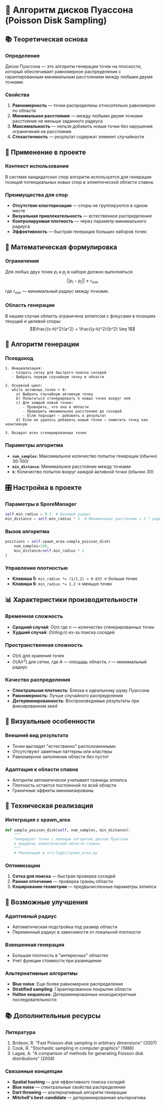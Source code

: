 # 🎯 Алгоритм дисков Пуассона (Poisson Disk Sampling)

## 📚 Теоретическая основа

### Определение
Диски Пуассона — это алгоритм генерации точек на плоскости, который обеспечивает равномерное распределение с гарантированным минимальным расстоянием между любыми двумя точками.

### Свойства
1. **Равномерность** — точки распределены относительно равномерно по области
2. **Минимальное расстояние** — между любыми двумя точками расстояние не меньше заданного радиуса
3. **Максимальность** — нельзя добавить новые точки без нарушения ограничения на расстояние
4. **Стохастичность** — результат содержит элемент случайности

## 🔧 Применение в проекте

### Контекст использования
В системе кандидатских спор алгоритм используется для генерации позиций потенциальных новых спор в эллиптической области спавна.

### Преимущества для спор
- **Отсутствие кластеризации** — споры не группируются в одном месте
- **Визуальная привлекательность** — естественное распределение
- **Контролируемая плотность** — через параметр минимального радиуса
- **Эффективность** — быстрая генерация больших наборов точек

## 🧮 Математическая формулировка

### Ограничения
Для любых двух точек $p_i$ и $p_j$ в наборе должно выполняться:
$$||p_i - p_j|| \geq r_{min}$$

где $r_{min}$ — минимальный радиус между точками.

### Область генерации
В нашем случае область ограничена эллипсом с фокусами в позициях текущей и целевой споры:
$$\frac{(x-h)^2}{a^2} + \frac{(y-k)^2}{b^2} \leq 1$$

## 🔄 Алгоритм генерации

### Псевдокод
```
1. Инициализация:
   - Создать сетку для быстрого поиска соседей
   - Выбрать первую случайную точку в области
   
2. Основной цикл:
   while активных_точек > 0:
     a) Выбрать случайную активную точку
     b) Попытаться сгенерировать k новых точек вокруг неё
     c) Для каждой новой точки:
        - Проверить, что она в области
        - Проверить минимальное расстояние до соседей
        - Если подходит — добавить в результат
     d) Если не удалось добавить новые точки — пометить точку как неактивную
     
3. Возврат всех сгенерированных точек
```

### Параметры алгоритма
- **`num_samples`**: Максимальное количество попыток генерации (обычно 30-100)
- **`min_distance`**: Минимальное расстояние между точками
- **`k`**: Количество попыток вокруг каждой активной точки (обычно 30)

## 🎛️ Настройка в проекте

### Параметры в SporeManager
```python
self.min_radius = 0.3  # Базовый радиус
min_distance = self.min_radius * 2  # Минимальное расстояние = 2 * радиус
```

### Вызов алгоритма
```python
positions = self.spawn_area.sample_poisson_disk(
    num_samples=100,
    min_distance=self.min_radius * 2
)
```

### Управление плотностью
- **Клавиша 5**: `min_radius *= (1/1.2) ≈ 0.833` → больше точек
- **Клавиша 6**: `min_radius *= 1.2` → меньше точек

## 📊 Характеристики производительности

### Временная сложность
- **Средний случай**: $O(n)$ где $n$ — количество сгенерированных точек
- **Худший случай**: $O(n \log n)$ из-за поиска соседей

### Пространственная сложность
- $O(n)$ для хранения точек
- $O(A/r^2)$ для сетки, где $A$ — площадь области, $r$ — минимальный радиус

### Качество распределения
- **Спектральная плотность**: Близка к идеальному шуму Пуассона
- **Равномерность**: Лучше случайного распределения
- **Детерминированность**: Воспроизводимые результаты при фиксированном seed

## 🎨 Визуальные особенности

### Внешний вид результата
- Точки выглядят "естественно" расположенными
- Отсутствуют заметные паттерны или кластеры
- Равномерное заполнение области без пустот

### Адаптация к области спавна
- Алгоритм автоматически учитывает границы эллипса
- Плотность остается постоянной по всей области
- Граничные эффекты минимизированы

## 🔧 Техническая реализация

### Интеграция с spawn_area
```python
def sample_poisson_disk(self, num_samples, min_distance):
    """
    Генерирует точки с помощью алгоритма дисков Пуассона
    в пределах эллиптической области спавна.
    """
    # Реализация в src/logic/spawn_area.py
```

### Оптимизации
1. **Сетка для поиска** — быстрая проверка соседей
2. **Раннее отсечение** — проверка границ области
3. **Кэширование геометрии** — предвычисленные параметры эллипса

## 🔮 Возможные улучшения

### Адаптивный радиус
- Автоматическая подстройка под размер области
- Переменный радиус в зависимости от локальной плотности

### Взвешенная генерация
- Большая плотность в "интересных" областях
- Учет функции стоимости при размещении

### Альтернативные алгоритмы
- **Blue noise**: Еще более равномерное распределение
- **Stratified sampling**: Гарантированное покрытие области
- **Halton sequences**: Детерминированные низкодискретные последовательности

## 📚 Дополнительные ресурсы

### Литература
1. Bridson, R. "Fast Poisson disk sampling in arbitrary dimensions" (2007)
2. Cook, R. "Stochastic sampling in computer graphics" (1986)
3. Lagae, A. "A comparison of methods for generating Poisson disk distributions" (2008)

### Связанные концепции
- **Spatial hashing** — для эффективного поиска соседей
- **Blue noise** — спектральные свойства распределения
- **Dart throwing** — альтернативный алгоритм генерации
- **Mitchell's best-candidate** — детерминированная альтернатива 